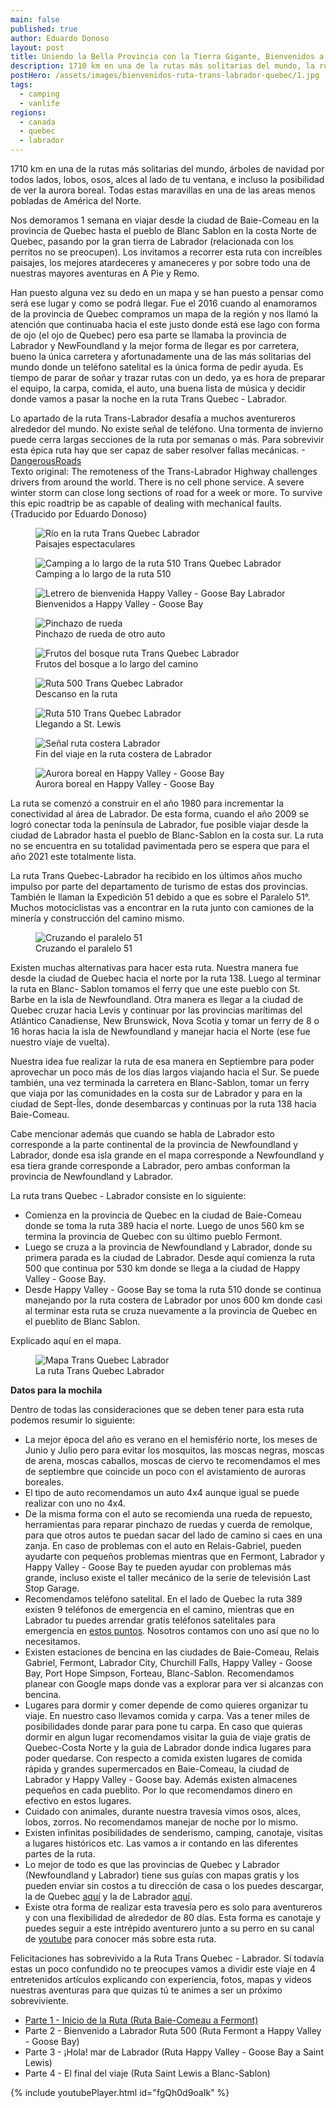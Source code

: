```yaml
---
main: false
published: true
author: Eduardo Donoso
layout: post
title: Uniendo la Bella Provincia con la Tierra Gigante, Bienvenidos a la Ruta Trans Quebec - Labrador
description: 1710 km en una de la rutas más solitarias del mundo, la ruta Trans Quebec - Labrador.
postHero: /assets/images/bienvenidos-ruta-trans-labrador-quebec/1.jpg
tags:
  - camping
  - vanlife
regions:
  - canada
  - quebec
  - labrador
---
```


1710 km en una de la rutas más solitarias del mundo, árboles de navidad por todos lados, lobos, osos, alces al lado de tu ventana, e incluso la posibilidad de ver la aurora boreal. Todas estas maravillas en una de las areas menos pobladas de América del Norte.

Nos demoramos 1 semana en viajar desde la ciudad de Baie-Comeau en la provincia de Quebec hasta el pueblo de Blanc Sablon en la costa Norte de Quebec, pasando por la gran tierra de Labrador (relacionada con los perritos no se preocupen). Los invitamos a recorrer esta ruta con increíbles paisajes, los mejores atardeceres y amaneceres y por sobre todo una de nuestras mayores aventuras en A Pie y Remo.

Han puesto alguna vez su dedo en un mapa y se han puesto a pensar como será ese lugar y como se podrá llegar. Fue el 2016 cuando al enamoramos de la provincia de Quebec compramos un mapa de la región y nos llamó la atención que continuaba hacia el este justo donde está ese lago con forma de ojo (el ojo de Quebec) pero esa parte se llamaba la provincia de Labrador y NewFoundland y la mejor forma de llegar es por carretera, bueno la única carretera y afortunadamente una de las más solitarias del mundo donde un teléfono satelital es la única forma de pedir ayuda. Es tiempo de parar de soñar y trazar rutas con un dedo, ya es hora de preparar el equipo, la carpa, comida, el auto, una buena lista de música y decidir donde vamos a pasar la noche en la ruta Trans Quebec - Labrador.

<div class="quote">
  Lo apartado de la ruta Trans-Labrador desafía a muchos aventureros alrededor del mundo. No existe señal de teléfono. Una tormenta de invierno puede cerra largas secciones de la ruta por semanas o más. Para sobrevivir esta épica ruta hay que ser capaz de saber resolver fallas mecánicas. -<a href="https://www.dangerousroads.org/north-america/canada/1498-trans-labrador-highway-canada.html" title="Trans-Labrador Highway">DangerousRoads</a>
</div>
<div class="cc">
  Texto original: The remoteness of the Trans-Labrador Highway challenges drivers from around the world. There is no cell phone service. A severe winter storm can close long sections of road for a week or more. To survive this epic roadtrip be as capable of dealing with mechanical faults. {Traducido por Eduardo Donoso}
</div>

<figure class="figure">
  <img class="image" src="/assets/images/bienvenidos-ruta-trans-labrador-quebec/2.jpg" alt="Río en la ruta Trans Quebec Labrador">
  <figcaption class="img-caption">Paisajes espectaculares</figcaption>
</figure>
<figure class="figure">
  <img class="image" src="/assets/images/bienvenidos-ruta-trans-labrador-quebec/4.jpg" alt="Camping a lo largo de la ruta 510 Trans Quebec Labrador">
  <figcaption class="img-caption">Camping a lo largo de la ruta 510</figcaption>
</figure>
<figure class="figure">
  <img class="image" src="/assets/images/bienvenidos-ruta-trans-labrador-quebec/5.jpg" alt="Letrero de bienvenida Happy Valley - Goose Bay Labrador">
  <figcaption class="img-caption">Bienvenidos a Happy Valley - Goose Bay</figcaption>
</figure>
<figure class="figure">
  <img class="image" src="/assets/images/bienvenidos-ruta-trans-labrador-quebec/6.jpg" alt="Pinchazo de rueda">
  <figcaption class="img-caption">Pinchazo de rueda de otro auto</figcaption>
</figure>
<figure class="figure">
  <img class="image" src="/assets/images/bienvenidos-ruta-trans-labrador-quebec/7.jpg" alt="Frutos del bosque ruta Trans Quebec Labrador">
  <figcaption class="img-caption">Frutos del bosque a lo largo del camino</figcaption>
</figure>
<figure class="figure">
  <img class="image" src="/assets/images/bienvenidos-ruta-trans-labrador-quebec/8.jpg" alt="Ruta 500 Trans Quebec Labrador ">
  <figcaption class="img-caption">Descanso en la ruta</figcaption>
</figure>
<figure class="figure">
  <img class="image" src="/assets/images/bienvenidos-ruta-trans-labrador-quebec/9.jpg" alt="Ruta 510 Trans Quebec Labrador">
  <figcaption class="img-caption">Llegando a St. Lewis</figcaption>
</figure>
<figure class="figure">
  <img class="image" src="/assets/images/bienvenidos-ruta-trans-labrador-quebec/10.jpg" alt="Señal ruta costera Labrador">
  <figcaption class="img-caption">Fin del viaje en la ruta costera de Labrador</figcaption>
</figure>
<figure class="figure">
  <img class="image" src="/assets/images/bienvenidos-ruta-trans-labrador-quebec/11.jpg" alt="Aurora boreal en Happy Valley - Goose Bay">
  <figcaption class="img-caption">Aurora boreal en Happy Valley - Goose Bay</figcaption>
</figure>

La ruta se comenzó a construir en el año 1980 para incrementar la conectividad al área de Labrador. De esta forma, cuando el año 2009 se logró conectar toda la península de Labrador, fue posible viajar desde la ciudad de Labrador hasta el pueblo de Blanc-Sablon en la costa sur. La ruta no se encuentra en su totalidad pavimentada pero se espera que para el año 2021 este totalmente lista.

La ruta Trans Quebec-Labrador ha recibido en los últimos años mucho impulso por parte del departamento de turismo de estas dos provincias. También le llaman la Expedición 51 debido a que es sobre el Paralelo 51°. Muchos motociclistas vas a encontrar en la ruta junto con camiones de la minería y construcción del camino mismo.

<figure class="figure">
  <img class="image" src="/assets/images/bienvenidos-ruta-trans-labrador-quebec/3.jpg" alt="Cruzando el paralelo 51">
  <figcaption class="img-caption">Cruzando el paralelo 51</figcaption>
</figure>

Existen muchas alternativas para hacer esta ruta. Nuestra manera fue desde la ciudad de Quebec hacia el norte por la ruta 138. Luego al terminar la ruta en Blanc- Sablon tomamos el ferry que une este pueblo con St. Barbe en la isla de Newfoundland. Otra manera es llegar a la ciudad de Quebec cruzar hacia Levis y continuar por las provincias marítimas del Atlántico Canadiense, New Brunswick, Nova Scotia y tomar un ferry de 8 o 16 horas hacia la isla de Newfoundland y manejar hacia el Norte (ese fue nuestro viaje de vuelta).

Nuestra idea fue realizar la ruta de esa manera en Septiembre para poder aprovechar un poco más de los días largos viajando hacia el Sur.
Se puede también, una vez terminada la carretera en Blanc-Sablon, tomar un ferry que viaja por las comunidades  en la costa sur de Labrador y para en la ciudad de Sept-Îles, donde desembarcas y continuas por la ruta 138 hacia Baie-Comeau.

Cabe mencionar además que cuando se habla de Labrador esto corresponde a la parte continental de la provincia de Newfoundland y Labrador, donde esa isla grande en el mapa corresponde a Newfoundland  y esa tiera grande corresponde a Labrador, pero ambas conforman la provincia de Newfoundland y Labrador.

La ruta trans Quebec - Labrador  consiste en lo siguiente:
- Comienza en la provincia de Quebec en la ciudad de Baie-Comeau donde se toma la ruta 389 hacia el norte. Luego de unos 560 km se termina la provincia de Quebec con su último pueblo Fermont.
- Luego se cruza a la provincia de Newfoundland y Labrador, donde su primera parada es la ciudad de Labrador. Desde aquí comienza la ruta 500 que continua por 530 km donde se llega a la ciudad de Happy Valley - Goose Bay.
- Desde Happy Valley - Goose Bay se toma la ruta 510 donde se continua manejando por la ruta costera de Labrador por unos 600 km donde casi al terminar esta ruta se cruza nuevamente a la provincia de Quebec en el pueblito de Blanc Sablon.

Explicado aquí en el mapa.

<figure class="figure">
  <img class="image" src="/assets/images/bienvenidos-ruta-trans-labrador-quebec/12.jpg" alt="Mapa Trans Quebec Labrador">
  <figcaption class="img-caption">La ruta Trans Quebec Labrador</figcaption>
</figure>

**Datos para la mochila**

Dentro de todas las consideraciones que se deben tener para esta ruta podemos resumir lo siguiente:

- La mejor época del año es verano en el hemisfério norte, los meses de Junio y Julio pero para evitar los mosquitos, las moscas negras, moscas de arena, moscas caballos, moscas de ciervo te recomendamos el mes de septiembre que coincide un poco con el avistamiento de auroras boreales.
- El tipo de auto recomendamos un auto 4x4 aunque igual se puede realizar con uno no 4x4.
- De la misma forma con el auto se recomienda una rueda de repuesto, herramientas para reparar pinchazo de ruedas y cuerda de remolque, para que otros autos te puedan sacar del lado de camino si caes en una zanja. En caso de problemas con el auto en Relais-Gabriel, pueden ayudarte con pequeños problemas mientras que en Fermont, Labrador y Happy Valley - Goose Bay te pueden ayudar con problemas más grande, incluso existe el taller mecánico de la serie de televisión Last Stop Garage.
- Recomendamos teléfono satelital. En el lado de Quebec la ruta 389 existen 9 teléfonos de emergencia en el camino, mientras que en Labrador tu puedes arrendar gratis teléfonos satelitales para emergencia en <a href="http://www.destinationlabrador.com/guide/files/travel_trade/free_satellite_phone_loan_program.pdf" title="TLH Teléfonos Satelitales">estos puntos</a>. Nosotros contamos con uno así que no lo necesitamos.
- Existen estaciones de bencina en las ciudades de Baie-Comeau, Relais Gabriel, Fermont, Labrador City, Churchill Falls, Happy Valley - Goose Bay, Port Hope Simpson, Forteau, Blanc-Sablon. Recomendamos planear con Google maps donde vas a explorar para ver si alcanzas con bencina.
- Lugares para dormir y comer depende de como quieres organizar tu viaje. En nuestro caso llevamos comida y carpa. Vas a tener miles de posibilidades donde parar para pone tu carpa. En caso que quieras dormir en algun lugar recomendamos visitar la guia de viaje gratis de Quebec-Costa Norte y la guia de Labrador donde indica lugares para poder quedarse. Con respecto a comida existen lugares de comida rápida y grandes supermercados en Baie-Comeau, la ciudad de Labrador y Happy Valley - Goose bay. Además existen almacenes pequeños en cada pueblito. Por lo que recomendamos dinero en efectivo en estos lugares.
- Cuidado con animales, durante nuestra travesía vimos osos, alces, lobos, zorros. No recomendamos manejar de noche por lo mismo.
- Existen infinitas posibilidades de senderismo, camping, canotaje, visitas a lugares históricos etc. Las vamos a ir contando en las diferentes partes de la ruta.
- Lo mejor de todo es que las provincias de Quebec y Labrador (Newfoundland y Labrador) tiene sus guías con mapas gratis y los pueden enviar sin costos a tu dirección de casa o los puedes descargar, la de Quebec <a href="https://tourismecote-nord.com/en/discover-our-region/see-and-online-order/" title="Cote Norde Guia">aquí</a> y la de Labrador <a href="https://www.newfoundlandlabrador.com/trip-ideas/travellers-guide" title="Labrador Guia">aquí</a>.
- Existe otra forma de realizar esta travesía pero es solo para aventureros y con una flexibilidad de alrededor de 80 días. Esta forma es canotaje y puedes seguir a este intrépido aventurero junto a su perro en su canal de <a href="https://www.youtube.com/watch?v=Rxb-zVhwf5A&t=2s" title="Youtube Justin Barbour">youtube</a> para conocer más sobre esta ruta.

Felicitaciones has sobrevivido a la Ruta Trans Quebec - Labrador.  Sí todavía estas un poco confundido no te preocupes vamos a dividir este viaje en 4 entretenidos artículos explicando con experiencia, fotos, mapas y videos nuestras aventuras para que quizas tú te animes a ser un próximo sobreviviente.

- <a href="/baie-comeau-fermont-ruta-trans-quebec-labrador-parte-1" title="Parte 1 - Inicio de la Ruta (Ruta Baie-Comeau a Fermont)">Parte 1 - Inicio de la Ruta (Ruta Baie-Comeau a Fermont)</a>
- Parte 2 - Bienvenido a Labrador Ruta 500 (Ruta Fermont a Happy Valley - Goose Bay)
- Parte 3 - ¡Hola! mar de Labrador (Ruta Happy Valley - Goose Bay a Saint Lewis)
- Parte 4 - El final del viaje (Ruta Saint Lewis a Blanc-Sablon)

{% include youtubePlayer.html id="fgQh0d9oaIk" %}
